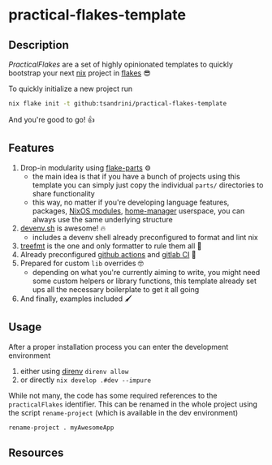 # practical-flakes-template

## Description

_PracticalFlakes_ are a set of highly opinionated templates to quickly bootstrap
your next [nix](https://github.com/NixOS/nix) project in
[flakes](https://nixos.wiki/wiki/Flakes) 😎

To quickly initialize a new project run

```bash
nix flake init -t github:tsandrini/practical-flakes-template
```

And you're good to go! 👍

## Features

1. Drop-in modularity using
   [flake-parts](https://github.com/hercules-ci/flake-parts) ⚙️
   - the main idea is that if you have a bunch of projects using this template you
     can simply just copy the individual `parts/` directories to share functionality
   - this way, no matter if you're developing language features, packages,
     [NixOS modules](https://nixos.wiki/wiki/NixOS_Modules),
     [home-manager](https://github.com/nix-community/home-manager) userspace,
     you can always use the same underlying structure
2. [devenv.sh](https://github.com/cachix/devenv) is awesome! 🔥
   - includes a devenv shell already preconfigured to format and lint nix
3. [treefmt](https://github.com/numtide/treefmt) is the one and only formatter
   to rule them all 🙏
4. Already preconfigured [github actions](https://docs.github.com/en/actions)
   and [gitlab CI](ttps://docs.gitlab.com/ee/ci/) 💪
5. Prepared for custom `lib` overrides 🤓
   - depending on what you're currently aiming to write, you might need some
     custom helpers or library functions, this template
     already set ups all the necessary boilerplate to get it all going
6. And finally, examples included 🖌️

## Usage

After a proper installation process you can enter the development environment

1. either using [direnv](https://github.com/direnv/direnv) `direnv allow`
2. or directly `nix develop .#dev --impure`

While not many, the code has some required references to the `practicalFlakes`
identifier. This can be renamed in the whole project using the script
`rename-project` (which is available in the dev environment)

```bash
rename-project . myAwesomeApp
```

## Resources

